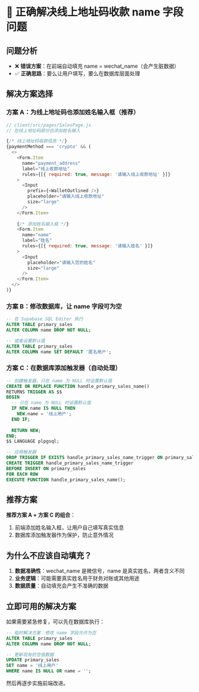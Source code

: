 # 🔧 正确解决线上地址码收款 name 字段问题

## 问题分析
- ❌ **错误方案**：在前端自动填充 name = wechat_name（会产生脏数据）
- ✅ **正确思路**：要么让用户填写，要么在数据库层面处理

## 解决方案选择

### 方案 A：为线上地址码也添加姓名输入框（推荐）
```javascript
// client/src/pages/SalesPage.js
// 在线上地址码部分也添加姓名输入

{/* 线上地址码收款信息 */}
{paymentMethod === 'crypto' && (
  <>
    <Form.Item
      name="payment_address"
      label="线上收款地址"
      rules={[{ required: true, message: '请输入线上收款地址' }]}
    >
      <Input 
        prefix={<WalletOutlined />} 
        placeholder="请输入线上收款地址"
        size="large"
      />
    </Form.Item>
    
    {/* 添加姓名输入框 */}
    <Form.Item
      name="name"
      label="姓名"
      rules={[{ required: true, message: '请输入姓名' }]}
    >
      <Input 
        placeholder="请输入您的姓名"
        size="large"
      />
    </Form.Item>
  </>
)}
```

### 方案 B：修改数据库，让 name 字段可为空
```sql
-- 在 Supabase SQL Editor 执行
ALTER TABLE primary_sales 
ALTER COLUMN name DROP NOT NULL;

-- 或者设置默认值
ALTER TABLE primary_sales 
ALTER COLUMN name SET DEFAULT '匿名用户';
```

### 方案 C：在数据库添加触发器（自动处理）
```sql
-- 创建触发器，只在 name 为 NULL 时设置默认值
CREATE OR REPLACE FUNCTION handle_primary_sales_name()
RETURNS TRIGGER AS $$
BEGIN
  -- 只在 name 为 NULL 时设置默认值
  IF NEW.name IS NULL THEN
    NEW.name = '线上用户';
  END IF;
  
  RETURN NEW;
END;
$$ LANGUAGE plpgsql;

-- 应用触发器
DROP TRIGGER IF EXISTS handle_primary_sales_name_trigger ON primary_sales;
CREATE TRIGGER handle_primary_sales_name_trigger
BEFORE INSERT ON primary_sales
FOR EACH ROW
EXECUTE FUNCTION handle_primary_sales_name();
```

## 推荐方案

**推荐方案 A + 方案 C 的组合**：
1. 前端添加姓名输入框，让用户自己填写真实信息
2. 数据库添加触发器作为保护，防止意外情况

## 为什么不应该自动填充？

1. **数据准确性**：wechat_name 是微信号，name 是真实姓名，两者含义不同
2. **业务逻辑**：可能需要真实姓名用于财务对账或其他用途
3. **数据质量**：自动填充会产生不准确的数据

## 立即可用的解决方案

如果需要紧急修复，可以先在数据库执行：

```sql
-- 临时解决方案：修改 name 字段允许为空
ALTER TABLE primary_sales 
ALTER COLUMN name DROP NOT NULL;

-- 更新现有的空值数据
UPDATE primary_sales 
SET name = '线上用户' 
WHERE name IS NULL OR name = '';
```

然后再逐步实施前端改进。
